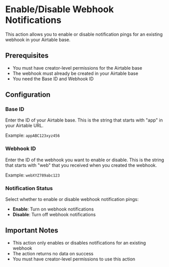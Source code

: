# Enable/Disable Webhook Notifications

This action allows you to enable or disable notification pings for an existing webhook in your Airtable base.

## Prerequisites

- You must have creator-level permissions for the Airtable base
- The webhook must already be created in your Airtable base
- You need the Base ID and Webhook ID

## Configuration

### Base ID

Enter the ID of your Airtable base. This is the string that starts with "app" in your Airtable URL.

Example: `appABC123xyz456`

### Webhook ID

Enter the ID of the webhook you want to enable or disable. This is the string that starts with "web" that you received when you created the webhook.

Example: `webXYZ789abc123`

### Notification Status

Select whether to enable or disable webhook notification pings:
- **Enable**: Turn on webhook notifications
- **Disable**: Turn off webhook notifications

## Important Notes

- This action only enables or disables notifications for an existing webhook
- The action returns no data on success
- You must have creator-level permissions to use this action